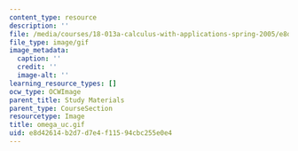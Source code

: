 ```yaml
---
content_type: resource
description: ''
file: /media/courses/18-013a-calculus-with-applications-spring-2005/e8d42614b2d7d7e4f11594cbc255e0e4_omega_uc.gif
file_type: image/gif
image_metadata:
  caption: ''
  credit: ''
  image-alt: ''
learning_resource_types: []
ocw_type: OCWImage
parent_title: Study Materials
parent_type: CourseSection
resourcetype: Image
title: omega_uc.gif
uid: e8d42614-b2d7-d7e4-f115-94cbc255e0e4
---
```

